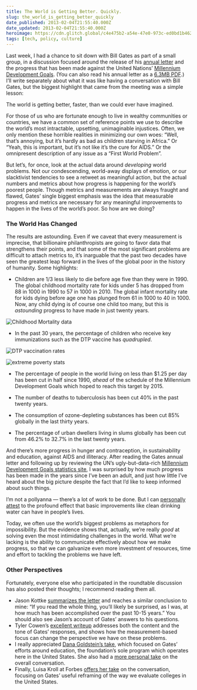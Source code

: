 ```yaml
---
title: The World is Getting Better. Quickly.
slug: the_world_is_getting_better_quickly
date_published: 2013-02-04T21:55:40.000Z
date_updated: 2013-02-04T21:55:40.000Z
heroimage: https://cdn.glitch.global/c4e475b2-a54e-47e0-973c-ed0bd1b46262/un-dev-goals.png?v=1670476018247
tags: [tech, policy, culture]
---
```


Last week, I had a chance to sit down with Bill Gates as part of a small group, in a discussion focused around the release of his [annual letter](https://www.gatesfoundation.org/ideas/annual-letters/annual-letter-2013) and the progress that has been made against the United Nations’ [Millennium Development Goals](http://www.un.org/millenniumgoals/). (You can also read his annual letter as a [6.3MB PDF](http://annualletter.gatesfoundation.org/pdf/2013_AL_English.pdf).) I’ll write separately about what it was like having a conversation with Bill Gates, but the biggest highlight that came from the meeting was a simple lesson:

The world is getting better, faster, than we could ever have imagined.

For those of us who are fortunate enough to live in wealthy communities or countries, we have a common set of reference points we use to describe the world’s most intractable, upsetting, unimaginable injustices. Often, we only mention these horrible realities in minimizing our own woes: “Well, that’s annoying, but it’s hardly as bad as children starving in Africa.” Or “Yeah, this is important, but it’s not like it’s the cure for AIDS.” Or the omnipresent description of any issue as a “First World Problem”.

But let’s, for once, look at the actual data around *developing* world problems. Not our condescending, world-away displays of emotion, or our slacktivist tendencies to see a retweet as meaningful action, but the actual numbers and metrics about how progress is happening for the world’s poorest people. Though metrics and measurements are always fraught and flawed, Gates’ single biggest emphasis was the idea that measurable progress and metrics are necessary for any meaningful improvements to happen in the lives of the world’s poor. So how are we doing?

### The World Has Changed

The results are astounding. Even if we caveat that every measurement is imprecise, that billionaire philanthropists are going to favor data that strengthens their points, and that some of the most significant problems are difficult to attach metrics to, it’s inarguable that the past two decades have seen the greatest leap forward in the lives of the global poor in the history of humanity. Some highlights:

- Children are 1/3 less likely to die before age five than they were in 1990. The global childhood mortality rate for kids under 5 has dropped from 88 in 1000 in 1990 to 57 in 1000 in 2010. The global infant mortality rate for kids dying before age one has plunged from 61 in 1000 to 40 in 1000. Now, any child dying is of course one child too many, but this is *astounding* progress to have made in just twenty years.

![Childhood Mortality data](https://cdn.glitch.global/c4e475b2-a54e-47e0-973c-ed0bd1b46262/childhood-mortality.png?v=1670476141666)

- In the past 30 years, the percentage of children who receive key immunizations such as the DTP vaccine has *quadrupled*.

![DTP vaccination rates](https://cdn.glitch.global/c4e475b2-a54e-47e0-973c-ed0bd1b46262/immunize_rise_line.png?v=1670476140984)

![extreme poverty stats](https://cdn.glitch.global/c4e475b2-a54e-47e0-973c-ed0bd1b46262/extreme-poverty.png?v=1670476141302)

- The percentage of people in the world living on less than $1.25 per day has been cut in half since 1990, *ahead* of the schedule of the Millennium Development Goals which hoped to reach this target by 2015.

- The number of deaths to tuberculosis has been cut 40% in the past twenty years.
- The consumption of ozone-depleting substances has been cut 85% globally in the last thirty years.
- The percentage of urban dwellers living in slums globally has been cut from 46.2% to 32.7% in the last twenty years.

And there’s more progress in hunger and contraception, in sustainability and education, against AIDS and illiteracy. After reading the Gates annual letter and following up by reviewing the UN’s ugly-but-data-rich [Millennium Development Goals statistics site](http://unstats.un.org/unsd/mdg/Default.aspx%22), I was surprised by how much progress has been made in the years since I’ve been an adult, and just how little I’ve heard about the big picture despite the fact that I’d like to keep informed about such things.

I’m not a pollyanna — there’s a lot of work to be done. But I can [personally attest](/2012/09/water-and-giving-and-leaving-a-mark) to the profound effect that basic improvements like clean drinking water can have in people’s lives.

Today, we often use the world’s biggest problems as metaphors for impossibility. But the evidence shows that, actually, we’re really *good* at solving even the most intimidating challenges in the world. What we’re lacking is the ability to communicate effectively about how we make progress, so that we can galvanize even more investment of resources, time and effort to tackling the problems we have left.

### Other Perspectives

Fortunately, everyone else who participated in the roundtable discussion has also posted their thoughts; I recommend reading them all.

- Jason Kottke [summarizes the letter](http://kottke.org/13/01/read-bill-gates-annual-letter) and reaches a similar conclusion to mine: “If you read the whole thing, you’ll likely be surprised, as I was, at how much has been accomplished over the past 10-15 years.” You should also see Jason’s account of Gates’ answers to his questions.
- Tyler Cowen’s [excellent writeup](http://marginalrevolution.com/marginalrevolution/2013/02/observations-on-meeting-bill-gates-2.html) addresses both the content and the tone of Gates’ responses, and shows how the measurement-based focus can change the perspective we have on these problems.
- I really appreciated [Dana Goldstein’s take](http://www.theatlantic.com/business/archive/2013/01/can-big-data-save-american-schools-bill-gates-is-betting-on-yes/272719/), which focused on Gates’ efforts around education, the foundation’s sole program which operates here in the United States. She also had a [more personal take](http://www.danagoldstein.net/dana_goldstein/2013/01/inside-my-interview-with-bill-gates.html) on the overall conversation.
- Finally, Luisa Kroll at Forbes [offers her take](http://www.forbes.com/sites/luisakroll/2013/01/31/bill-gates-says-there-is-something-perverse-in-college-ratings/) on the conversation, focusing on Gates’ useful reframing of the way we evaluate colleges in the United States.
